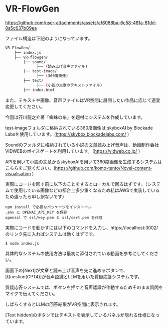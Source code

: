 # VR-FlowGen


https://github.com/user-attachments/assets/af6088ba-6c58-481a-81dd-8a5c637b09ea


ファイル構造は下記のようになっています。

```bash
VR-FlowGen/
    ├── index.js
    ├── VR-flowgen/
        ├── sound/
              ├── (読み上げ音声ファイル)               
        ├── test-image/
              ├── (360度画像)
        ├── text/
              ├── (小説の文章のテキストファイル)
        ├── index.html

```

また、テキストや画像、音声ファイルはVR空間に展開したい作品に応じて適宜変更してください。

今回は芥川龍之介著「蜘蛛の糸」を題材にシステムを作成しています。

test-imageフォルダに格納されている360度画像は skyboxAI by Blockade Labsを使用しています。(https://skybox.blockadelabs.com/ )

Soundのフォルダに格納されている小説の文章読み上げ音声は、動画制作会社VIDWEBのボイスゲートを利用しています。（https://vidweb.co.jp/ ）

APIを用いて小説の文章からskyboxAIを用いて360度画像を生成するシステムはこちらをご覧ください。(https://github.com/komo-tento/Novel-content-visualisation )

実際にコードを回す前に以下のことをするとローカルで回るはずです。（システムで使用している画像などの都合上多少重くなるため私はAWSで実装しているため違ったら申し訳ないです）
```
npm install で必要なパッケージをインストール
.env に OPENAI_API_KEY を保存
openssl で ssl/key.pem と ssl/cert.pem を作成
```

実際にコードを動かすには以下のコマンドを入力し、https://localhost:3002/　のリンク先に入ればシステムは動くはずです。
```
$ node index.js
```

具体的なシステムの使用方法は最初に添付されている動画を参考にしてください。

画面下の[Next]が文章と読み上げ音声を先に進めるボタンで、[Question(GPT4)]が音声認識とLLMを用いた質疑応答システムです。

質疑応答システムでは、ボタンを押すと音声認識が作動するためそのまま質問をマイクで伝えてください。

しばらくするとLLMの回答結果がVR空間に表示されます。

[Text hidden]のボタンではテキストを表示しているパネルが隠れる仕様になっています。
